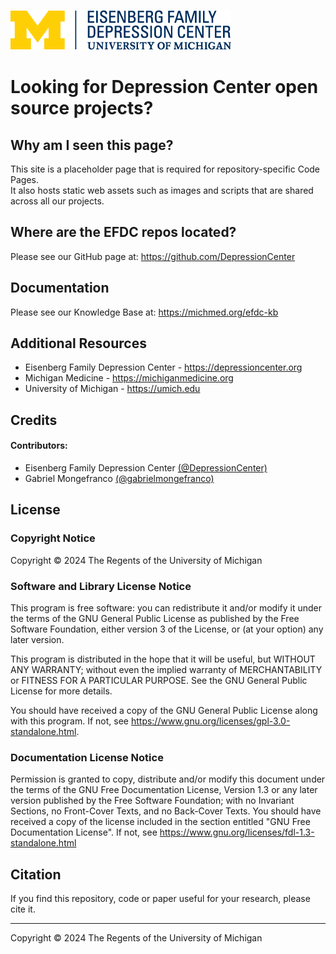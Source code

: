 <script type="text/javascript">
        window.setTimeout(()=>{ window.location.href="https://github.com/DepressionCenter"; }, 5500);
    </script>

![Depression Center Logo](images/EFDCLogo_375w.png "depressioncenter.org")

# Looking for Depression Center open source projects?


## Why am I seen this page?
This site is a placeholder page that is required for repository-specific Code Pages.  
It also hosts static web assets such as images and scripts that are shared across all our projects.


## Where are the EFDC repos located?
Please see our GitHub page at:  https://github.com/DepressionCenter



## Documentation
Please see our Knowledge Base at:  https://michmed.org/efdc-kb




## Additional Resources
+ Eisenberg Family Depression Center - https://depressioncenter.org
+ Michigan Medicine - https://michiganmedicine.org
+ University of Michigan - https://umich.edu




## Credits
#### Contributors:
+ Eisenberg Family Depression Center [(@DepressionCenter)](https://github.com/DepressionCenter/)
+ Gabriel Mongefranco [(@gabrielmongefranco)](https://github.com/gabrielmongefranco)


## License
### Copyright Notice
Copyright © 2024 The Regents of the University of Michigan


### Software and Library License Notice
This program is free software: you can redistribute it and/or modify it under the terms of the GNU General Public License as published by the Free Software Foundation, either version 3 of the License, or (at your option) any later version.

This program is distributed in the hope that it will be useful, but WITHOUT ANY WARRANTY; without even the implied warranty of MERCHANTABILITY or FITNESS FOR A PARTICULAR PURPOSE. See the GNU General Public License for more details.

You should have received a copy of the GNU General Public License along with this program. If not, see <https://www.gnu.org/licenses/gpl-3.0-standalone.html>.


### Documentation License Notice
Permission is granted to copy, distribute and/or modify this document 
under the terms of the GNU Free Documentation License, Version 1.3 
or any later version published by the Free Software Foundation; 
with no Invariant Sections, no Front-Cover Texts, and no Back-Cover Texts. 
You should have received a copy of the license included in the section entitled "GNU 
Free Documentation License". If not, see <https://www.gnu.org/licenses/fdl-1.3-standalone.html>



## Citation
If you find this repository, code or paper useful for your research, please cite it.

----

Copyright © 2024 The Regents of the University of Michigan
